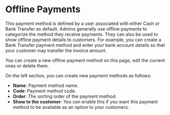 Offline Payments
=========

This payment method is defined by a user associated with either Cash or Bank Transfer as default. Admins generally use offline payments to categorize the method they receive payments. They can also be used to show offline payment details to customers. 
For example, you can create a Bank Transfer payment method and enter your bank account details so that your customer may transfer the invoice amount.

You can create a new offline payment method on this page, edit the current ones or delete them. 
   
On the left section, you can create new payment methods as follows:
- **Name**: Payment method name.
- **Code**: Payment method code.
- **Order**: The sorting order of the payment method. 
- **Show to the customer**: You can enable this if you want this payment method to be available as an option to your customers. 
